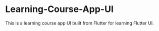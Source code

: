 # Learning-Course-App-UI
This is a learning course app UI built from Flutter for learning Flutter UI.

